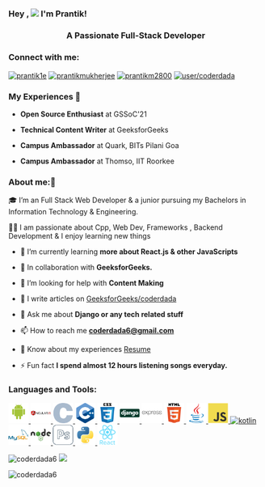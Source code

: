 ### Hey , <img src="https://github.com/TheDudeThatCode/TheDudeThatCode/blob/master/Assets/Hi.gif" width="29px"> I'm Prantik!

<h3 align="center">A Passionate Full-Stack Developer</h3>

<h3 align="left">Connect with me:</h3>
<p align="left">
<a href="https://twitter.com/prantik1e" target="blank"><img align="center" src="https://cdn.jsdelivr.net/npm/simple-icons@3.0.1/icons/twitter.svg" alt="prantik1e" height="30" width="40" /></a>
<a href="https://linkedin.com/in/prantikmukherjee" target="blank"><img align="center" src="https://cdn.jsdelivr.net/npm/simple-icons@3.0.1/icons/linkedin.svg" alt="prantikmukherjee" height="30" width="40" /></a>
<a href="https://instagram.com/coderdada_6" target="blank"><img align="center" src="https://cdn.jsdelivr.net/npm/simple-icons@3.0.1/icons/instagram.svg" alt="prantikm2800" height="30" width="40" /></a>
<a href="https://auth.geeksforgeeks.org/user/user/coderdada" target="blank"><img align="center" src="https://cdn.jsdelivr.net/npm/simple-icons@3.0.1/icons/geeksforgeeks.svg" alt="user/coderdada" height="30" width="40" /></a>
</p>

 <h3 align="left">My Experiences 🙌</h3>
 
- **Open Source Enthusiast** at GSSoC'21    
  
- **Technical Content Writer** at GeeksforGeeks        

- **Campus Ambassador** at Quark, BITs Pilani Goa      

- **Campus Ambassador** at Thomso, IIT Roorkee     


 <h3 align="left">About me:🚀</h3> 
  
  🎓 I’m an Full Stack Web Developer & a junior pursuing my Bachelors in Information Technology & Engineering.
  
  👨‍💻 I am passionate about Cpp, Web Dev, Frameworks , Backend Development & I enjoy learning new things
  

- 🌱 I’m currently learning **more about React.js & other JavaScripts**

- 👯 In collaboration with **GeeksforGeeks.**

- 🤝 I’m looking for help with **Content Making**

- 📝 I write articles on [GeeksforGeeks/coderdada](https://auth.geeksforgeeks.org/user/coderdada)

- 💬 Ask me about **Django or any tech related stuff**

- 📫 How to reach me **coderdada6@gmail.com**

- 📄 Know about my experiences [Resume](https://drive.google.com/file/d/1y7ZTKYEgqeOFB3EUk2gUJhmBgWuL7Yop/view)

- ⚡ Fun fact **I spend almost 12 hours listening songs everyday.**


<h3 align="left">Languages and Tools:</h3>
<p align="left"> <a href="https://developer.android.com" target="_blank"> <img src="https://raw.githubusercontent.com/devicons/devicon/master/icons/android/android-original-wordmark.svg" alt="android" width="40" height="40"/> </a> <a href="https://angular.io" target="_blank"> <img src="https://raw.githubusercontent.com/devicons/devicon/master/icons/angularjs/angularjs-original-wordmark.svg" alt="angularjs" width="40" height="40"/> </a> <a href="https://www.cprogramming.com/" target="_blank"> <img src="https://raw.githubusercontent.com/devicons/devicon/master/icons/c/c-original.svg" alt="c" width="40" height="40"/> </a> <a href="https://www.w3schools.com/cpp/" target="_blank"> <img src="https://raw.githubusercontent.com/devicons/devicon/master/icons/cplusplus/cplusplus-original.svg" alt="cplusplus" width="40" height="40"/> </a> <a href="https://www.w3schools.com/css/" target="_blank"> <img src="https://raw.githubusercontent.com/devicons/devicon/master/icons/css3/css3-original-wordmark.svg" alt="css3" width="40" height="40"/> </a> <a href="https://www.djangoproject.com/" target="_blank"> <img src="https://raw.githubusercontent.com/devicons/devicon/master/icons/django/django-original.svg" alt="django" width="40" height="40"/> </a> <a href="https://expressjs.com" target="_blank"> <img src="https://raw.githubusercontent.com/devicons/devicon/master/icons/express/express-original-wordmark.svg" alt="express" width="40" height="40"/> </a> <a href="https://www.w3.org/html/" target="_blank"> <img src="https://raw.githubusercontent.com/devicons/devicon/master/icons/html5/html5-original-wordmark.svg" alt="html5" width="40" height="40"/> </a> <a href="https://www.java.com" target="_blank"> <img src="https://raw.githubusercontent.com/devicons/devicon/master/icons/java/java-original.svg" alt="java" width="40" height="40"/> </a> <a href="https://developer.mozilla.org/en-US/docs/Web/JavaScript" target="_blank"> <img src="https://raw.githubusercontent.com/devicons/devicon/master/icons/javascript/javascript-original.svg" alt="javascript" width="40" height="40"/> </a> <a href="https://kotlinlang.org" target="_blank"> <img src="https://www.vectorlogo.zone/logos/kotlinlang/kotlinlang-icon.svg" alt="kotlin" width="40" height="40"/> </a> <a href="https://www.mysql.com/" target="_blank"> <img src="https://raw.githubusercontent.com/devicons/devicon/master/icons/mysql/mysql-original-wordmark.svg" alt="mysql" width="40" height="40"/> </a> <a href="https://nodejs.org" target="_blank"> <img src="https://raw.githubusercontent.com/devicons/devicon/master/icons/nodejs/nodejs-original-wordmark.svg" alt="nodejs" width="40" height="40"/> </a> <a href="https://www.photoshop.com/en" target="_blank"> <img src="https://raw.githubusercontent.com/devicons/devicon/master/icons/photoshop/photoshop-line.svg" alt="photoshop" width="40" height="40"/> </a> <a href="https://www.python.org" target="_blank"> <img src="https://raw.githubusercontent.com/devicons/devicon/master/icons/python/python-original.svg" alt="python" width="40" height="40"/> </a> <a href="https://reactjs.org/" target="_blank"> <img src="https://raw.githubusercontent.com/devicons/devicon/master/icons/react/react-original-wordmark.svg" alt="react" width="40" height="40"/> </a> </p>

<p><img align="centre" src="https://github-readme-stats.vercel.app/api/top-langs?username=coderdada6&show_icons=true&locale=en&layout=compact" alt="coderdada6" />
<img align="centre" src = "https://github-readme-stats.vercel.app/api?username=coderdada6&&show_icons=true&title_color=white&icon_color=red&text_color=black&bg_color=black"></p>


<p align="left"> <img src="https://komarev.com/ghpvc/?username=coderdada6&label=Profile%20views&color=0e75b6&style=flat" alt="coderdada6" /> </p>
